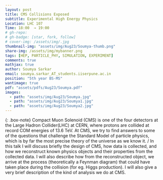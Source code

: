 ```yaml
---
layout: post
title: CMS Collisions Exposed
subtitle: Experimental High Energy Physics
Location: LHC 107
Time: 18:00  → 19:00
# gh-repo:
# gh-badge: [star, fork, follow]
# cover-img: /assets/img/.jpg
thumbnail-img: "assets/img/Aug23/Soumya-thumb.png"
share-img: /assets/img/mybanner.png
tags: [HEP, PARTICLE_PHY, SIMULATION, EXPERIMENT]
comments: true
mathjax: true
author: Soumya Sarkar
email: soumya.sarkar_AT_students.iiserpune.ac.in 
position: "5th year BS-MS"
wantimage: true
pdf: "assets/pdfs/Aug23/Soumya.pdf"
images:
  - path: "assets/img/Aug23/Soumya.jpg"
  - path: "assets/img/Aug23/Soumya1.jpg"
  - path: "assets/img/Aug23/Soumya2.jpg"
---
```

{: .box-note}
Compact Muon Solenoid (CMS) is one of the four detectors at the Large Hadron Collider(LHC) at CERN, where protons are collided at record COM energies of 13.6 TeV. At CMS, we try to find answers to some of the questions that challenge the Standard Model of particle physics, which is by far the most precise theory of the universe as we know it.
/
In this talk I will discuss briefly the design of CMS, how data is collected, and how we reconstruct known physics objects and their properties from the collected data. I will also describe how from the reconstructed object, we arrive at the process (theoretically a Feynman diagram) that could have taken place during the collision (for eg. Higgs production). I will also give a very brief description of the kind of analysis we do at CMS.